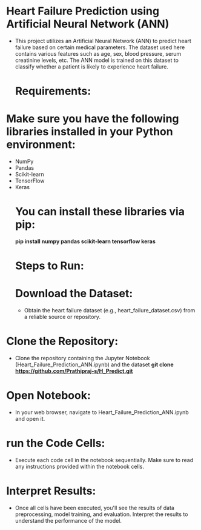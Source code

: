 # Heart Failure Prediction using Artificial Neural Network (ANN)
* This project utilizes an Artificial Neural Network (ANN) to predict heart failure based on certain medical parameters. The dataset used here contains various features such as age, sex, blood pressure, serum creatinine levels, etc. The ANN model is trained on this dataset to classify whether a patient is likely to experience heart failure.
  # Requirements:
# Make sure you have the following libraries installed in your Python environment:

* NumPy
* Pandas
* Scikit-learn
* TensorFlow
* Keras
  # You can install these libraries via pip:
  **pip install numpy pandas scikit-learn tensorflow keras**
  # Steps to Run:
  # Download the Dataset:
  * Obtain the heart failure dataset (e.g., heart_failure_dataset.csv) from a reliable source or repository.

# Clone the Repository: 
* Clone the repository containing the Jupyter Notebook (Heart_Failure_Prediction_ANN.ipynb) and the dataset
**git clone https://github.com/Prathipraj-s/H_Predict.git**
# Open Notebook: 
* In your web browser, navigate to Heart_Failure_Prediction_ANN.ipynb and open it.

# run the Code Cells: 
* Execute each code cell in the notebook sequentially. Make sure to read any instructions provided within the notebook cells.

# Interpret Results: 
* Once all cells have been executed, you'll see the results of data preprocessing, model training, and evaluation. Interpret the results to understand the performance of the model.
  
